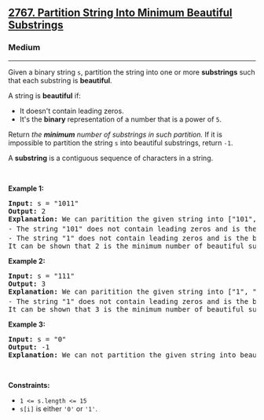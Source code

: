 <h2><a href="https://leetcode.com/problems/partition-string-into-minimum-beautiful-substrings/">2767. Partition String Into Minimum Beautiful Substrings</a></h2><h3>Medium</h3><hr><div><p>Given a binary string <code>s</code>, partition the string into one or more <strong>substrings</strong> such that each substring is <strong>beautiful</strong>.</p>

<p>A string is <strong>beautiful</strong> if:</p>

<ul>
	<li>It doesn't contain leading zeros.</li>
	<li>It's the <strong>binary</strong> representation of a number that is a power of <code>5</code>.</li>
</ul>

<p>Return <em>the <strong>minimum</strong> number of substrings in such partition. </em>If it is impossible to partition the string <code>s</code> into beautiful substrings,&nbsp;return <code>-1</code>.</p>

<p>A <strong>substring</strong> is a contiguous sequence of characters in a string.</p>

<p>&nbsp;</p>
<p><strong class="example">Example 1:</strong></p>

<pre><strong>Input:</strong> s = "1011"
<strong>Output:</strong> 2
<strong>Explanation:</strong> We can paritition the given string into ["101", "1"].
- The string "101" does not contain leading zeros and is the binary representation of integer 5<sup>1</sup> = 5.
- The string "1" does not contain leading zeros and is the binary representation of integer 5<sup>0</sup> = 1.
It can be shown that 2 is the minimum number of beautiful substrings that s can be partitioned into.
</pre>

<p><strong class="example">Example 2:</strong></p>

<pre><strong>Input:</strong> s = "111"
<strong>Output:</strong> 3
<strong>Explanation:</strong> We can paritition the given string into ["1", "1", "1"].
- The string "1" does not contain leading zeros and is the binary representation of integer 5<sup>0</sup> = 1.
It can be shown that 3 is the minimum number of beautiful substrings that s can be partitioned into.
</pre>

<p><strong class="example">Example 3:</strong></p>

<pre><strong>Input:</strong> s = "0"
<strong>Output:</strong> -1
<strong>Explanation:</strong> We can not partition the given string into beautiful substrings.
</pre>

<p>&nbsp;</p>
<p><strong>Constraints:</strong></p>

<ul>
	<li><code>1 &lt;= s.length &lt;= 15</code></li>
	<li><code>s[i]</code> is either <code>'0'</code> or <code>'1'</code>.</li>
</ul>
</div>